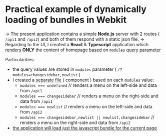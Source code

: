 # Practical example of dynamically loading of bundles in Webkit

-> The present application contains a simple **Node.js** server with 2 routes ( `/api1` and `/api2`) and both of them respond with a static json file.
-> Regarding to the UI, I created a **React** & **Typescript** application which <ins> renders </ins> **ONLY** the content of homepage <ins> based </ins> on `modules` <ins> query parameter </ins>

Particularities:
- the query values are stored in `modules` parameter ( `/?modules=changesidebar,newlist` )
- I created a <ins> separate file </ins> ( component ) based on each `modules` value:
  - `modules === undefined`         // renders a menu on the left-side and data from `/api1`  
  - `modules === changesidebar`     // renders a menu on the right-side and data from `/api1`
  - `modules === newlist`           // renders a menu on the left-side and data from `/api2`
  - `modules === changesidebar,newlist || newlist,changesidebar`  // renders a menu on the right-side and data from `/api2`
- <ins> the application will load just the javascript bundle for the current page </ins>
